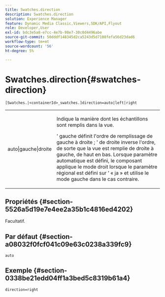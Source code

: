 ```yaml
---
title: Swatches.direction
description: Swatches.direction
solution: Experience Manager
feature: Dynamic Media Classic,Viewers,SDK/API,Flyout
role: Developer,User
exl-id: bdc3e5a8-e7cc-4e7b-98e7-30c0d4496abe
source-git-commit: 50dddf148345d2ca5243d5d7108fefa56d23dad6
workflow-type: tm+mt
source-wordcount: '56'
ht-degree: 5%

---
```


# Swatches.direction{#swatches-direction}

`[Swatches.|<containerId>_swatches.]direction=auto|left|right`

<table id="table_8DA8AC17A6FB4EC09DC9384B812D841C"> 
 <tbody> 
  <tr> 
   <td colname="col1"> <p> <span class="codeph"> auto|gauche|droite </span> </p> </td> 
   <td colname="col2"> <p> Indique la manière dont les échantillons sont remplis dans la vue. </p> <p> <span class="codeph">'</span> gauche définit l'ordre de remplissage de gauche à droite ; <span class="codeph">'</span> de droite inverse l'ordre, de sorte que la vue est remplie de droite à gauche, de haut en bas. Lorsque <span class="codeph"> paramètre </span> automatique est défini, le composant applique le mode droit lorsque le paramètre régional est défini sur <span class="codeph">’</span> « ja » et utilise le mode gauche dans le cas contraire. </p> </td> 
  </tr> 
 </tbody> 
</table>

## Propriétés {#section-5526a5d19e7e4ee2a35b1c4816ed4202}

Facultatif.

## Par défaut {#section-a08032f0fcf041c09e63c0238a339fc9}

`auto`

## Exemple {#section-0338be21edd04ff1a3bed5c8319b61a4}

`direction=right`
